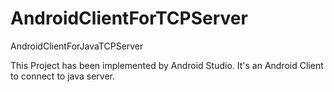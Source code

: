 AndroidClientForTCPServer
=========================

AndroidClientForJavaTCPServer

This Project has been implemented by Android Studio.
It's an Android Client to connect to java server.

